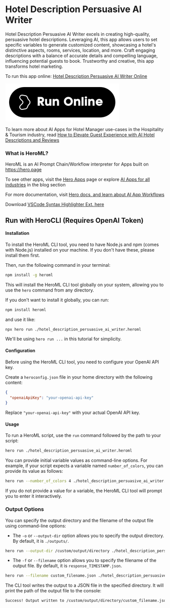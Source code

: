 # Hotel Description Persuasive AI Writer

Hotel Description Persuasive AI Writer excels in creating high-quality, persuasive hotel descriptions. Leveraging AI, this app allows users to set specific variables to generate customized content, showcasing a hotel's distinctive aspects, rooms, services, location, and more. Craft engaging descriptions with a balance of accurate details and compelling language, influencing potential guests to book. Trustworthy and creative, this app transforms hotel marketing.

To run this app online: [Hotel Description Persuasive AI Writer Online](https://hero.page/app/hotel-description-persuasive-ai-writer-ai-driven-persuasive-hotel-marketing/z5NYIDEi2efngtjPIl6q)

[![Run Hotel Description Persuasive AI Writer Online](/assets/run.svg)](https://hero.page/app/hotel-description-persuasive-ai-writer-ai-driven-persuasive-hotel-marketing/z5NYIDEi2efngtjPIl6q)

To learn more about AI Apps for Hotel Manager use-cases in the Hospitality & Tourism industry, read [How to Elevate Guest Experience with AI Hotel Descriptions and Reviews](https://hero.page/blog/ai/hospitality-and-tourism/how-to-elevate-guest-experience-with-ai-hotel-descriptions-and-reviews/170982)

### What is HeroML?
HeroML is an AI Prompt Chain/Workflow interpreter for Apps built on https://hero.page 

To see other apps, visit the [Hero Apps](https://hero.page/apps) page or explore [AI Apps for all industries](https://hero.page/blog) in the blog section

For more documentation, visit [Hero docs, and learn about AI App Workflows](https://hero.page/tutorials/introduction-to-heroml)

Download [VSCode Syntax Highlighter Ext. here](https://marketplace.visualstudio.com/items?itemName=hero-page.heroml)

## Run with HeroCLI (Requires OpenAI Token)

#### Installation

To install the HeroML CLI tool, you need to have Node.js and npm (comes with Node.js) installed on your machine. If you don't have these, please install them first. 

Then, run the following command in your terminal:

```bash
npm install -g heroml
```

This will install the HeroML CLI tool globally on your system, allowing you to use the `hero` command from any directory.

If you don't want to install it globally, you can run:

```bash
npm install heroml
```

and use it like:

```bash
npx hero run ./hotel_description_persuasive_ai_writer.heroml
```

We'll be using `hero run ...` in this tutorial for simplicity.

#### Configuration

Before using the HeroML CLI tool, you need to configure your OpenAI API key. 

Create a `heroconfig.json` file in your home directory with the following content:

```json
{
  "openaiApiKey": "your-openai-api-key"
}
```

Replace `"your-openai-api-key"` with your actual OpenAI API key.

#### Usage

To run a HeroML script, use the `run` command followed by the path to your script:

```bash
hero run ./hotel_description_persuasive_ai_writer.heroml
```

You can provide initial variable values as command-line options. For example, if your script expects a variable named `number_of_colors`, you can provide its value as follows:

```bash
hero run --number_of_colors 4 ./hotel_description_persuasive_ai_writer.heroml
```

If you do not provide a value for a variable, the HeroML CLI tool will prompt you to enter it interactively.

### Output Options

You can specify the output directory and the filename of the output file using command-line options:

- The `-o` or `--output-dir` option allows you to specify the output directory. By default, it is `./outputs/`.

```bash
hero run --output-dir /custom/output/directory ./hotel_description_persuasive_ai_writer.heroml
```

- The `-f` or `--filename` option allows you to specify the filename of the output file. By default, it is `response_TIMESTAMP.json`.

```bash
hero run --filename custom_filename.json ./hotel_description_persuasive_ai_writer.heroml
```

The CLI tool writes the output to a JSON file in the specified directory. It will print the path of the output file to the console:

```bash
Success! Output written to /custom/output/directory/custom_filename.json
```

